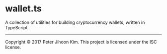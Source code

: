 wallet.ts
=========

A collection of utilities for building cryptocurrency wallets, written in TypeScript.

- - -
Copyright © 2017 Peter Jihoon Kim. This project is licensed under the ISC license.
